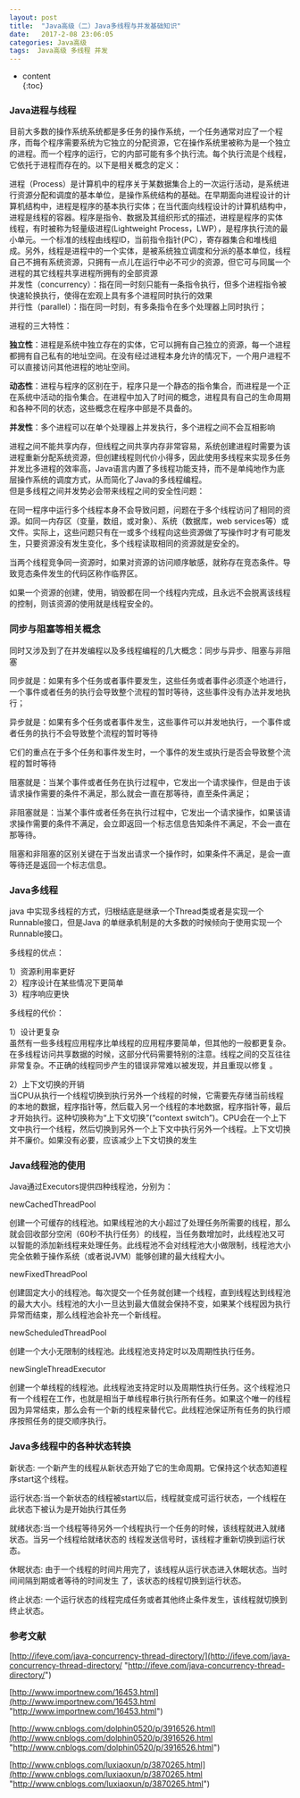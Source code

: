 ```yaml
---
layout: post
title:  "Java高级（二）Java多线程与并发基础知识"
date:   2017-2-08 23:06:05
categories: Java高级
tags:  Java高级 多线程 并发
---
```

* content  
{:toc}  

### Java进程与线程  
目前大多数的操作系统系统都是多任务的操作系统，一个任务通常对应了一个程序，而每个程序需要系统为它独立的分配资源，它在操作系统里被称为是一个独立的进程。而一个程序的运行，它的内部可能有多个执行流。每个执行流是个线程，它依托于进程而存在的。以下是相关概念的定义：  




进程（Process）是计算机中的程序关于某数据集合上的一次运行活动，是系统进行资源分配和调度的基本单位，是操作系统结构的基础。在早期面向进程设计的计算机结构中，进程是程序的基本执行实体；在当代面向线程设计的计算机结构中，进程是线程的容器。程序是指令、数据及其组织形式的描述，进程是程序的实体  
线程，有时被称为轻量级进程(Lightweight Process，LWP），是程序执行流的最小单元。一个标准的线程由线程ID，当前指令指针(PC），寄存器集合和堆栈组成。另外，线程是进程中的一个实体，是被系统独立调度和分派的基本单位，线程自己不拥有系统资源，只拥有一点儿在运行中必不可少的资源，但它可与同属一个进程的其它线程共享进程所拥有的全部资源  
并发性（concurrency）：指在同一时刻只能有一条指令执行，但多个进程指令被快速轮换执行，使得在宏观上具有多个进程同时执行的效果  
并行性（parallel）：指在同一时刻，有多条指令在多个处理器上同时执行；  

进程的三大特性：  

**独立性**：进程是系统中独立存在的实体，它可以拥有自己独立的资源，每一个进程都拥有自己私有的地址空间。在没有经过进程本身允许的情况下，一个用户进程不可以直接访问其他进程的地址空间。  

**动态性**：进程与程序的区别在于，程序只是一个静态的指令集合，而进程是一个正在系统中活动的指令集合。在进程中加入了时间的概念，进程具有自己的生命周期和各种不同的状态，这些概念在程序中部是不具备的。  

**并发性**：多个进程可以在单个处理器上并发执行，多个进程之间不会互相影响  

进程之间不能共享内存，但线程之间共享内存非常容易，系统创建进程时需要为该进程重新分配系统资源，但创建线程则代价小得多，因此使用多线程来实现多任务并发比多进程的效率高，Java语言内置了多线程功能支持，而不是单纯地作为底层操作系统的调度方式，从而简化了Java的多线程编程。  
但是多线程之间并发势必会带来线程之间的安全性问题：  

在同一程序中运行多个线程本身不会导致问题，问题在于多个线程访问了相同的资源。如同一内存区（变量，数组，或对象）、系统（数据库，web services等）或文件。实际上，这些问题只有在一或多个线程向这些资源做了写操作时才有可能发生，只要资源没有发生变化，多个线程读取相同的资源就是安全的。

当两个线程竞争同一资源时，如果对资源的访问顺序敏感，就称存在竞态条件。导致竞态条件发生的代码区称作临界区。

如果一个资源的创建，使用，销毁都在同一个线程内完成，且永远不会脱离该线程的控制，则该资源的使用就是线程安全的。

### 同步与阻塞等相关概念  
同时又涉及到了在并发编程以及多线程编程的几大概念：同步与异步、阻塞与非阻塞  

同步就是：如果有多个任务或者事件要发生，这些任务或者事件必须逐个地进行，一个事件或者任务的执行会导致整个流程的暂时等待，这些事件没有办法并发地执行；  

异步就是：如果有多个任务或者事件发生，这些事件可以并发地执行，一个事件或者任务的执行不会导致整个流程的暂时等待  

它们的重点在于多个任务和事件发生时，一个事件的发生或执行是否会导致整个流程的暂时等待  

阻塞就是：当某个事件或者任务在执行过程中，它发出一个请求操作，但是由于该请求操作需要的条件不满足，那么就会一直在那等待，直至条件满足；  

非阻塞就是：当某个事件或者任务在执行过程中，它发出一个请求操作，如果该请求操作需要的条件不满足，会立即返回一个标志信息告知条件不满足，不会一直在那等待。  

阻塞和非阻塞的区别关键在于当发出请求一个操作时，如果条件不满足，是会一直等待还是返回一个标志信息。

### Java多线程  

java 中实现多线程的方式，归根结底是继承一个Thread类或者是实现一个Runnable接口，但是Java 的单继承机制是的大多数的时候倾向于使用实现一个Runnable接口。 

多线程的优点：  

1）资源利用率更好  
2）程序设计在某些情况下更简单  
3）程序响应更快  

多线程的代价：  

1）设计更复杂  
虽然有一些多线程应用程序比单线程的应用程序要简单，但其他的一般都更复杂。在多线程访问共享数据的时候，这部分代码需要特别的注意。线程之间的交互往往非常复杂。不正确的线程同步产生的错误非常难以被发现，并且重现以修复  。

2）上下文切换的开销  
当CPU从执行一个线程切换到执行另外一个线程的时候，它需要先存储当前线程的本地的数据，程序指针等，然后载入另一个线程的本地数据，程序指针等，最后才开始执行。这种切换称为“上下文切换”(“context switch”)。CPU会在一个上下文中执行一个线程，然后切换到另外一个上下文中执行另外一个线程。上下文切换并不廉价。如果没有必要，应该减少上下文切换的发生  

### Java线程池的使用  

Java通过Executors提供四种线程池，分别为：

newCachedThreadPool

创建一个可缓存的线程池。如果线程池的大小超过了处理任务所需要的线程，那么就会回收部分空闲（60秒不执行任务）的线程，当任务数增加时，此线程池又可以智能的添加新线程来处理任务。此线程池不会对线程池大小做限制，线程池大小完全依赖于操作系统（或者说JVM）能够创建的最大线程大小。  

newFixedThreadPool   

创建固定大小的线程池。每次提交一个任务就创建一个线程，直到线程达到线程池的最大大小。线程池的大小一旦达到最大值就会保持不变，如果某个线程因为执行异常而结束，那么线程池会补充一个新线程。  

newScheduledThreadPool   

创建一个大小无限制的线程池。此线程池支持定时以及周期性执行任务。  

newSingleThreadExecutor  

创建一个单线程的线程池。此线程池支持定时以及周期性执行任务。这个线程池只有一个线程在工作，也就是相当于单线程串行执行所有任务。如果这个唯一的线程因为异常结束，那么会有一个新的线程来替代它。此线程池保证所有任务的执行顺序按照任务的提交顺序执行。  

### Java多线程中的各种状态转换  

新状态: 一个新产生的线程从新状态开始了它的生命周期。它保持这个状态知道程序start这个线程。

运行状态:当一个新状态的线程被start以后，线程就变成可运行状态，一个线程在此状态下被认为是开始执行其任务

就绪状态:当一个线程等待另外一个线程执行一个任务的时候，该线程就进入就绪状态。当另一个线程给就绪状态的
线程发送信号时，该线程才重新切换到运行状态。

休眠状态: 由于一个线程的时间片用完了，该线程从运行状态进入休眠状态。当时间间隔到期或者等待的时间发生
了，该状态的线程切换到运行状态。

终止状态: 一个运行状态的线程完成任务或者其他终止条件发生，该线程就切换到终止状态。

### 参考文献  

[http://ifeve.com/java-concurrency-thread-directory/](http://ifeve.com/java-concurrency-thread-directory/ "http://ifeve.com/java-concurrency-thread-directory/")  

[http://www.importnew.com/16453.html](http://www.importnew.com/16453.html "http://www.importnew.com/16453.html")   

[http://www.cnblogs.com/dolphin0520/p/3916526.html](http://www.cnblogs.com/dolphin0520/p/3916526.html "http://www.cnblogs.com/dolphin0520/p/3916526.html")  

[http://www.cnblogs.com/luxiaoxun/p/3870265.html](http://www.cnblogs.com/luxiaoxun/p/3870265.html "http://www.cnblogs.com/luxiaoxun/p/3870265.html")  


